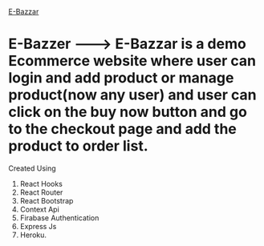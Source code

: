 [E-Bazzar](https://e-bazzar-e6e2b.web.app/)


# E-Bazzer ---> E-Bazzar is a demo Ecommerce website where user can login and add product or manage product(now any user) and user can click on the buy now button and go to the checkout page and add the product to order list.

Created Using

1. React Hooks
2. React Router
3. React Bootstrap
4. Context Api
5. Firabase Authentication
6. Express Js
7. Heroku.

